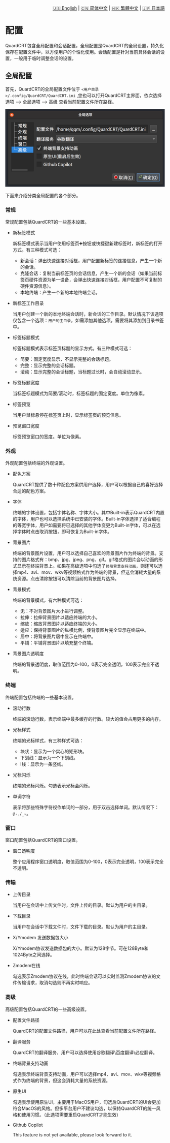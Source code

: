 <div style="text-align: right"><a href="../../en/latest/configuration.html">🇺🇸 English</a> | <a href="../../zh-cn/latest/configuration.html">🇨🇳 简体中文</a> | <a href="../../zh-tw/latest/configuration.html">🇭🇰 繁體中文</a> | <a href="../../ja/latest/configuration.html">🇯🇵 日本語</a></div>

# 配置

QuardCRT包含全局配置和会话配置，全局配置是QuardCRT的全局设置，持久化保存在配置文件中，以方便用户的个性化使用。会话配置是针对当前具体会话的设置，一般用于临时调整会话的设置。

## 全局配置

首先，QuardCRT的全局配置文件位于 `<用户目录>/.config/QuardCRT/QuardCRT.ini` ,您也可以打开QuardCRT主界面，依次选择 选项 --> 全局选项 --> 高级 查看当前配置文件所在路径。

![配置文件所在路径](./img/configuration_1.png)

下面来介绍分类全局配置的各个部分。

### 常规

常规配置包括QuardCRT的一些基本设置。

- 新标签模式

    新标签模式表示当用户使用标签页➕按钮或快捷键新建标签时，新标签的打开方式。有三种模式可选：

    - 新会话：弹出快速连接对话框，用户配置新标签的连接信息，产生一个新的会话。
    - 克隆会话：复制当前标签页的会话信息，产生一个新的会话（如果当前标签页硬件资源为单一设备，会弹出快速连接对话框，用户配置不可复制的硬件资源信息）。
    - 本地终端：产生一个新的本地终端会话。

- 新标签工作目录

    当用户创建一个新的本地终端会话时，新会话的工作目录。默认情况下该选项仅包含一个选项：`用户的主目录`，如需添加其他选项，需要将其添加到目录书签中。

- 标签标题模式

    标签标题模式表示标签页标题的显示方式。有三种模式可选：

    - 简要：固定宽度显示，不显示完整的会话标题。
    - 完整：显示完整的会话标题。
    - 滚动：显示完整的会话标题，当标题过长时，会自动滚动显示。

- 标签标题宽度

    当标签标题模式为简要/滚动时，标签标题的固定宽度。单位为像素。

- 标签预览

    当用户鼠标悬停在标签页上时，显示标签页的预览信息。

- 预览窗口宽度

    标签预览窗口的宽度。单位为像素。

### 外观

外观配置包括终端的外观设置。

- 配色方案

    QuardCRT提供了数十种配色方案供用户选择，用户可以根据自己的喜好选择合适的配色方案。

- 字体
    
    终端的字体设置，包括字体名称、字体大小。其中Built-in表示QuardCRT内置的字体，用户也可以选择系统中已安装的字体。Built-in字体选择了适合编程的等宽字体，用户如需要将已选择的其他字体变更为Built-in字体，可以在选择字体时点击取消按钮，即可恢复为Built-in字体。

- 背景图片

    终端的背景图片设置，用户可以选择自己喜欢的背景图片作为终端的背景。支持的图片格式有：bmp、jpg、jpeg、png、gif。gif格式的图片会以动画的形式显示在终端背景上。如果在高级选项中勾选了`终端背景支持动画`，则还可以选择mp4、avi、mov、wkv等视频格式作为终端的背景，但这会消耗大量的系统资源。点击清除按钮可以清除当前的背景图片选择。

- 背景模式

    终端的背景模式，有六种模式可选：

    - 无：不对背景图片大小进行调整。
    - 拉伸：拉伸背景图片以适应终端的大小。
    - 缩放：缩放背景图片以适应终端的大小。
    - 适应：保持背景图片的纵横比例，使背景图片完全显示在终端中。
    - 居中：将背景图片居中显示在终端中。
    - 平铺：平铺背景图片以填充整个终端。

- 背景图片透明度

    终端的背景透明度，取值范围为0-100，0表示完全透明，100表示完全不透明。

### 终端

终端配置包括终端的一些基本设置。

- 滚动行数

    终端的滚动行数，表示终端中最多缓存的行数。较大的值会占用更多的内存。

- 光标样式

    终端的光标样式，有三种样式可选：

    - 块状：显示为一个实心的矩形块。
    - 下划线：显示为一个下划线。
    - I线：显示为一条竖线。

- 光标闪烁

    终端的光标闪烁。勾选表示光标会闪烁。

- 单词字符

    表示将那些特殊字符视作单词的一部分，用于双击选择单词。默认情况下：`@-./_~`。

### 窗口

窗口配置包括QuardCRT的窗口设置。

- 窗口透明度

    整个应用程序窗口透明度，取值范围为0-100，0表示完全透明，100表示完全不透明。

### 传输

- 上传目录

    当用户在会话中上传文件时，文件上传的目录。默认为用户的主目录。

- 下载目录

    当用户在会话中下载文件时，文件下载的目录。默认为用户的主目录。

- X/Ymodem 发送数据包大小

    X/Ymodem协议发送数据包的大小。默认为128字节。可在128Byte和1024Byte之间选择。

- Zmodem在线

    勾选表示Zmodem协议在线，此时终端会话可以实时监测Zmodem协议的文件传输请求，取消勾选则不再实时响应。

### 高级

高级配置包括QuardCRT的一些高级设置。

- 配置文件路径

    QuardCRT的配置文件路径，用户可以在此处查看当前配置文件所在路径。

- 翻译服务
    
    QuardCRT的翻译服务，用户可以选择使用谷歌翻译\百度翻译\必应翻译。

- 终端背景支持动画

    勾选表示终端背景支持动画，用户可以选择mp4、avi、mov、wkv等视频格式作为终端的背景，但这会消耗大量的系统资源。

- 原生UI

    勾选表示使用原生UI，主要用于MacOS用户，勾选后QuardCRT的UI会更加符合MacOS的风格。但多平台用户不建议勾选，以保持QuardCRT的统一风格和使用习惯。（此选项需要重启QuardCRT才能生效）

- Github Copilot

    This feature is not yet available, please look forward to it.

